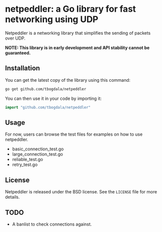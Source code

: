 netpeddler: a Go library for fast networking using UDP
======================================================

Netpeddler is a networking library that simplifies the sending of packets
over UDP.

**NOTE: This library is in early development and API stability cannot be guaranteed.**


Installation
------------

You can get the latest copy of the library using this command:

```bash
go get github.com/tbogdala/netpeddler
```

You can then use it in your code by importing it:

```go
import "github.com/tbogdala/netpeddler"
```


Usage
-----

For now, users can browse the test files for examples on how to use netpeddler.

* basic_connection_test.go
* large_connection_test.go
* reliable_test.go
* retry_test.go


License
-------

Netpeddler is released under the BSD license. See the `LICENSE` file for more details.


TODO
----

* A banlist to check connections against.
